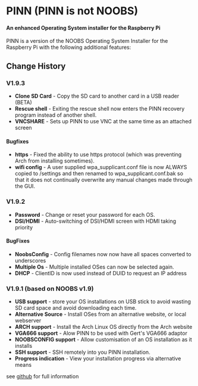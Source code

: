 # PINN (PINN is not NOOBS)
#### An enhanced Operating System installer for the Raspberry Pi

PINN is a version of the NOOBS Operating System Installer for the Raspberry Pi with the following additional features:

## Change History

### V1.9.3

- **Clone SD Card** - Copy the SD card to another card in a USB reader (BETA)
- **Rescue shell** - Exiting the rescue shell now enters the PINN recovery program instead of another shell.
- **VNCSHARE** - Sets up PINN to use VNC at the same time as an attached screen

#### Bugfixes

- **https** - Fixed the ability to use https protocol (which was preventing Arch from installing sometimes).
- **wifi config** - A user supplied wpa_supplicant.conf file is now ALWAYS copied to /settings and then renamed to wpa_supplicant.conf.bak so that it does not continually overwrite any manual changes made through the GUI.


### V1.9.2 

- **Password** - Change or reset your password for each OS.
- **DSI/HDMI** - Auto-switching of DSI/HDMI screen with HDMI taking priority 

#### BugFixes

- **NoobsConfig** - Config filenames now now have all spaces converted to underscores 
- **Multiple Os** - Multiple installed OSes can now be selected again. 
- **DHCP** - ClientID is now used instead of DUID to request an IP address 

### V1.9.1 (based on NOOBS v1.9)

- **USB support** - store your OS installations on USB stick to avoid wasting SD card space and avoid downloading each time.
- **Alternative Source** - Install OSes from an alternative website, or local webserver
- **ARCH support** - Install the Arch Linux OS directly from the Arch website
- **VGA666 support** - Alow PINN to be used with Gert's VGA666 adaptor
- **NOOBSCONFIG support** - Allow customisation of an OS installation as it installs
- **SSH support** - SSH remotely into you PINN installation.
- **Progress indication** - View your installation progress via alternative means

see  [github](https://github.com/procount/pinn) for full information
